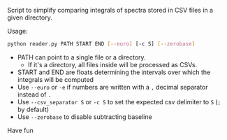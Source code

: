 Script to simplify comparing integrals of spectra stored in CSV files in a given directory.

Usage:

```sh
python reader.py PATH START END [--euro] [-c S] [--zerobase]
```
* PATH can point to a single file or a directory.
    * If it's a directory, all files inside will be processed as CSVs.
* START and END are floats determining the intervals over which the integrals will be computed
* Use `--euro` or `-e` if numbers are written with a `,` decimal separator instead of `.`
* Use `--csv_separator S` or `-c S` to set the expected csv delimiter to `S` (`;` by default)
* Use `--zerobase` to disable subtracting baseline

Have fun